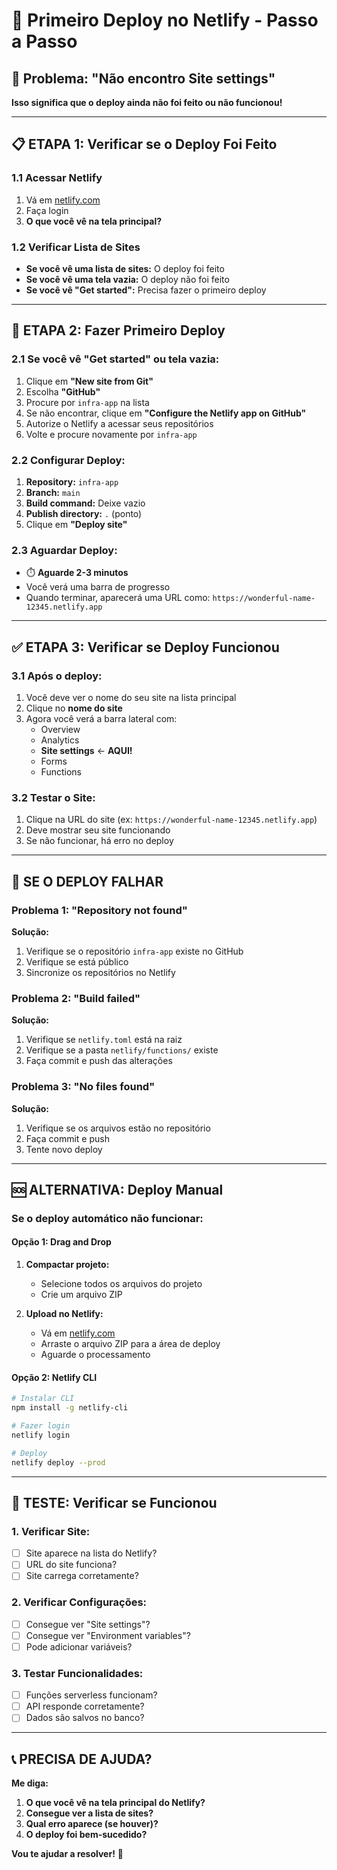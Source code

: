 # 🚀 Primeiro Deploy no Netlify - Passo a Passo

## 🎯 **Problema: "Não encontro Site settings"**

**Isso significa que o deploy ainda não foi feito ou não funcionou!**

---

## 📋 **ETAPA 1: Verificar se o Deploy Foi Feito**

### **1.1 Acessar Netlify**
1. Vá em [netlify.com](https://netlify.com)
2. Faça login
3. **O que você vê na tela principal?**

### **1.2 Verificar Lista de Sites**
- **Se você vê uma lista de sites:** O deploy foi feito
- **Se você vê uma tela vazia:** O deploy não foi feito
- **Se você vê "Get started":** Precisa fazer o primeiro deploy

---

## 🚀 **ETAPA 2: Fazer Primeiro Deploy**

### **2.1 Se você vê "Get started" ou tela vazia:**
1. Clique em **"New site from Git"**
2. Escolha **"GitHub"**
3. Procure por `infra-app` na lista
4. Se não encontrar, clique em **"Configure the Netlify app on GitHub"**
5. Autorize o Netlify a acessar seus repositórios
6. Volte e procure novamente por `infra-app`

### **2.2 Configurar Deploy:**
1. **Repository:** `infra-app`
2. **Branch:** `main`
3. **Build command:** Deixe vazio
4. **Publish directory:** `.` (ponto)
5. Clique em **"Deploy site"**

### **2.3 Aguardar Deploy:**
- ⏱️ **Aguarde 2-3 minutos**
- Você verá uma barra de progresso
- Quando terminar, aparecerá uma URL como: `https://wonderful-name-12345.netlify.app`

---

## ✅ **ETAPA 3: Verificar se Deploy Funcionou**

### **3.1 Após o deploy:**
1. Você deve ver o nome do seu site na lista principal
2. Clique no **nome do site**
3. Agora você verá a barra lateral com:
   - Overview
   - Analytics
   - **Site settings** ← **AQUI!**
   - Forms
   - Functions

### **3.2 Testar o Site:**
1. Clique na URL do site (ex: `https://wonderful-name-12345.netlify.app`)
2. Deve mostrar seu site funcionando
3. Se não funcionar, há erro no deploy

---

## 🚨 **SE O DEPLOY FALHAR**

### **Problema 1: "Repository not found"**
**Solução:**
1. Verifique se o repositório `infra-app` existe no GitHub
2. Verifique se está público
3. Sincronize os repositórios no Netlify

### **Problema 2: "Build failed"**
**Solução:**
1. Verifique se `netlify.toml` está na raiz
2. Verifique se a pasta `netlify/functions/` existe
3. Faça commit e push das alterações

### **Problema 3: "No files found"**
**Solução:**
1. Verifique se os arquivos estão no repositório
2. Faça commit e push
3. Tente novo deploy

---

## 🆘 **ALTERNATIVA: Deploy Manual**

### **Se o deploy automático não funcionar:**

#### **Opção 1: Drag and Drop**
1. **Compactar projeto:**
   - Selecione todos os arquivos do projeto
   - Crie um arquivo ZIP

2. **Upload no Netlify:**
   - Vá em [netlify.com](https://netlify.com)
   - Arraste o arquivo ZIP para a área de deploy
   - Aguarde o processamento

#### **Opção 2: Netlify CLI**
```bash
# Instalar CLI
npm install -g netlify-cli

# Fazer login
netlify login

# Deploy
netlify deploy --prod
```

---

## 🧪 **TESTE: Verificar se Funcionou**

### **1. Verificar Site:**
- [ ] Site aparece na lista do Netlify?
- [ ] URL do site funciona?
- [ ] Site carrega corretamente?

### **2. Verificar Configurações:**
- [ ] Consegue ver "Site settings"?
- [ ] Consegue ver "Environment variables"?
- [ ] Pode adicionar variáveis?

### **3. Testar Funcionalidades:**
- [ ] Funções serverless funcionam?
- [ ] API responde corretamente?
- [ ] Dados são salvos no banco?

---

## 📞 **PRECISA DE AJUDA?**

**Me diga:**
1. **O que você vê na tela principal do Netlify?**
2. **Consegue ver a lista de sites?**
3. **Qual erro aparece (se houver)?**
4. **O deploy foi bem-sucedido?**

**Vou te ajudar a resolver!** 🚀


